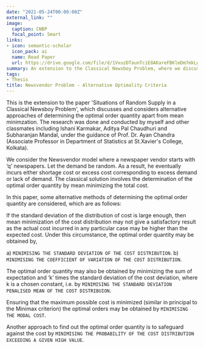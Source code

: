 ```yaml
---
date: "2021-05-24T00:00:00Z"
external_link: ""
image:
  caption: CNBP
  focal_point: Smart
links:
- icon: semantic-scholar
  icon_pack: ai
  name: Read Paper
  url: https://drive.google.com/file/d/1VxuzDTaunTciE8AKareFBKlmDm7mkLgZ/view?usp=sharing
summary: An extension to the Classical Newsboy Problem, where we discuss certain other methods of determining the optimal order quantity apart from the classical approach of mean minimization.
tags:
- Thesis
title: Newsvendor Problem - Alternative Optimality Criteria
---
```


This is the extension to the paper 'Situations of Random Supply in a Classical Newsboy Problem', which discusses and considers alternative approaches of determining the optimal order quantity apart from mean minimzation. The research was done and conducted by myself and other classmates including Ishani Karmakar, Aditya Pal Chaudhuri and Subharanjan Mandal, under the guidance of Prof. Dr. Ayan Chandra (Associate Professor in Department of Statistics at St.Xavier's College, Kolkata).

We consider the Newsvendor model where a newspaper vendor starts with ‘q’ newspapers. Let the demand be random. As a result, he eventually incurs either shortage cost or excess cost corresponding to excess demand or lack of demand.
The classical solution involves the determination of the optimal order quantity by mean minimizing the total cost.

In this paper, some alternative methods of determining the optimal order quantity are considered, which are as follows:

If the standard deviation of the distribution of cost is large enough, then    mean minimization of the cost distribution may not give a satisfactory result as the actual cost incurred in any particular case may be higher than  the expected cost.
Under this circumstance, the optimal order quantity may be obtained by,

a) `MINIMISING THE STANDARD DEVIATION OF THE COST DISTRIBUTION`.
b) `MINIMISING THE COEFFICIENT OF VARIATION OF THE COST DISTRIBUTION`.
   
The optimal order quantity may also be obtained by minimizing the sum of expectation and ‘k’ times the standard deviation of the cost deviation, where k is a chosen constant, i.e. by `MINIMISING THE STANDARD DEVIATION PENALISED MEAN OF THE COST DISTRIBUION`.

Ensuring that the maximum possible cost is minimized (similar in principal to the Minimax criterion) the optimal orders may be obtained by `MINIMISING THE MODAL COST`.

Another approach to find out the optimal order quantity is to safeguard against the cost by `MINIMISING THE PROBABILITY OF THE COST DISTRIBUTION EXCEEDING A GIVEN HIGH VALUE`.
